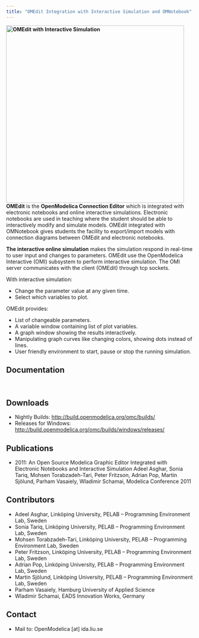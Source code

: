 ```yaml
---
title: "OMEdit Integration with Interactive Simulation and OMNotebook"
---
```

**<a title="OMEdit with Interactive Simulation" href="images/M_images/ModelicaTools/OMEditInteractiveSimulation.jpg" target="_blank"><img style=" border: 0;" src="images/M_images/ModelicaTools/OMEditInteractiveSimulation.jpg" alt="OMEdit with Interactive Simulation" width="480" border="0" /></a>OMEdit** is the **OpenModelica Connection Editor** which is integrated with electronic notebooks and online interactive simulations. Electronic notebooks are used in teaching where the student should be able to interactively modify and simulate models. OMEdit integrated with OMNotebook gives students the facility to export/import models with connection diagrams between OMEdit and electronic notebooks.

**The interactive online simulation** makes the simulation respond in real-time to user input and changes to parameters. OMEdit use the OpenModelica Interactive (OMI) subsystem to perform interactive simulation. The OMI server communicates with the client (OMEdit) through tcp sockets.

With interactive simulation:

  * Change the parameter value at any given time.
  * Select which variables to plot.

OMEdit provides:

  * List of changeable parameters.
  * A variable window containing list of plot variables.
  * A graph window showing the results interactively.
  * Manipulating graph curves like changing colors, showing dots instead of lines.
  * User friendly environment to start, pause or stop the running simulation.

## Documentation

&nbsp;

## Downloads

  * Nightly Builds: <a title="Nightly Builds" href="http://build.openmodelica.org/omc/builds/" target="_blank">http://build.openmodelica.org/omc/builds/</a>
  * Releases for Windows: <a title="Lastest Releases" href="http://build.openmodelica.org/omc/builds/windows/releases/" target="_blank">http://build.openmodelica.org/omc/builds/windows/releases/</a>

## Publications

  * 2011: An Open Source Modelica Graphic Editor Integrated with Electronic Notebooks and Interactive Simulation Adeel Asghar, Sonia Tariq, Mohsen Torabzadeh-Tari, Peter Fritzson, Adrian Pop, Martin Sjölund, Parham Vasaiely, Wladimir Schamai, Modelica Conference 2011

## Contributors

  * Adeel Asghar, Linköping University, PELAB – Programming Environment Lab, Sweden
  * Sonia Tariq, Linköping University, PELAB – Programming Environment Lab, Sweden
  * Mohsen Torabzadeh-Tari, Linköping University, PELAB – Programming Environment Lab, Sweden
  * Peter Fritzson, Linköping University, PELAB – Programming Environment Lab, Sweden
  * Adrian Pop, Linköping University, PELAB – Programming Environment Lab, Sweden
  * Martin Sjölund, Linköping University, PELAB – Programming Environment Lab, Sweden
  * Parham Vasaiely, Hamburg University of Applied Science
  * Wladimir Schamai, EADS Innovation Works, Germany

## Contact

  * Mail to: OpenModelica [at] ida.liu.se

&nbsp;